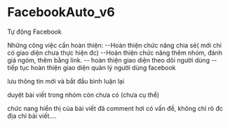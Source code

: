 # FacebookAuto_v6
Tự động Facebook


Những công việc cần hoàn thiện:
--Hoàn thiện chức năng chia sẻ( mới chỉ có giao diện chưa thực hiện đc)
--Hoàn thiện chức năng thêm nhóm, đánh giá ngóm, thêm bằng link.
-- hoàn thiện giao diện theo dõi người dùng
-- tiếp tục hoàn thiện giao diện quản lý người dùng facebook


lưu thông tin mới và bắt đầu bình luận lại

duyệt bài viết trong nhóm còn chưa có (chưa cụ thể)

chức nang hiển thị của bài viết đã comment hơi có vấn đề, không chỉ rõ đc địa chỉ bài viết....
